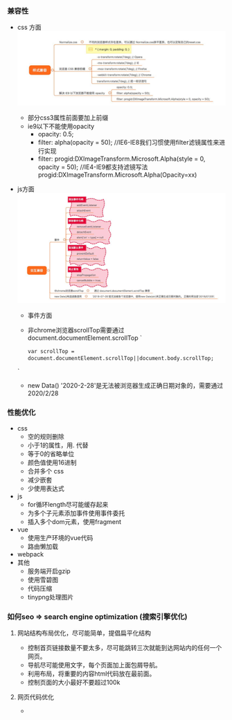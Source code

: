 ### 兼容性
+ css 方面
  ![css](./assets/compatible.png)
   + 部分css3属性前面要加上前缀
   + ie9以下不能使用opacity
     + opacity: 0.5;
     + filter: alpha(opacity = 50); //IE6-IE8我们习惯使用filter滤镜属性来进行实现
     + filter: progid:DXImageTransform.Microsoft.Alpha(style = 0, opacity = 50); //IE4-IE9都支持滤镜写法progid:DXImageTransform.Microsoft.Alpha(Opacity=xx)

+ js方面
  ![css](./assets/js.png)
   + 事件方面
   + 非chrome浏览器scrollTop需要通过 document.documentElement.scrollTop
   `

         var scrollTop = document.documentElement.scrollTop||document.body.scrollTop;

   `
   + new Data() '2020-2-28'是无法被浏览器生成正确日期对象的，需要通过2020/2/28

### 性能优化
+ css
  + 空的规则删除
  + 小于1的属性，用. 代替
  + 等于0的省略单位
  + 颜色值使用16进制
  + 合并多个 css
  + 减少嵌套
  + 少使用表达式
+ js
  + for循环length尽可能缓存起来
  + 为多个子元素添加事件使用事件委托
  + 插入多个dom元素，使用fragment
+ vue
  + 使用生产环境的vue代码
  + 路由懒加载
+ webpack
+ 其他
  + 服务端开启gzip
  + 使用雪碧图
  + 代码压缩
  + tinypng处理图片

### 如何seo  => search engine optimization (搜索引擎优化)
1. 网站结构布局优化，尽可能简单，提倡扁平化结构
    + 控制首页链接数量不要太多，尽可能跳转三次就能到达网站内的任何一个网页。
    + 导航尽可能使用文字，每个页面加上面包屑导航。
    + 利用布局，将重要的内容html代码放在最前面。
    + 控制页面的大小最好不要超过100k

2. 网页代码优化
    + <title>将重要的关键词放在title标签里的最前面，且不要重复。
    + meta设置keywords（几个就可以不要太多）和描述description。
    + 尽可能使用语义化的标签
    + <img>标签必须添加“alt”和“title”属性。
    + <a title="外部网站" el="nofollow"> 外部标签增加nofollow告诉蜘蛛不要往外爬。
    + 重要的内容不要使用js输出
    + 少使用iframe
    + 谨慎使用display:none; 因为搜索引擎会过滤其中的内容。

### 跨域
1. cors
+ 后端设置 (Access-Control-Allow-Origin, '*')

2. jsonp
+ 动态创建src

3. websocket

4. Proxy